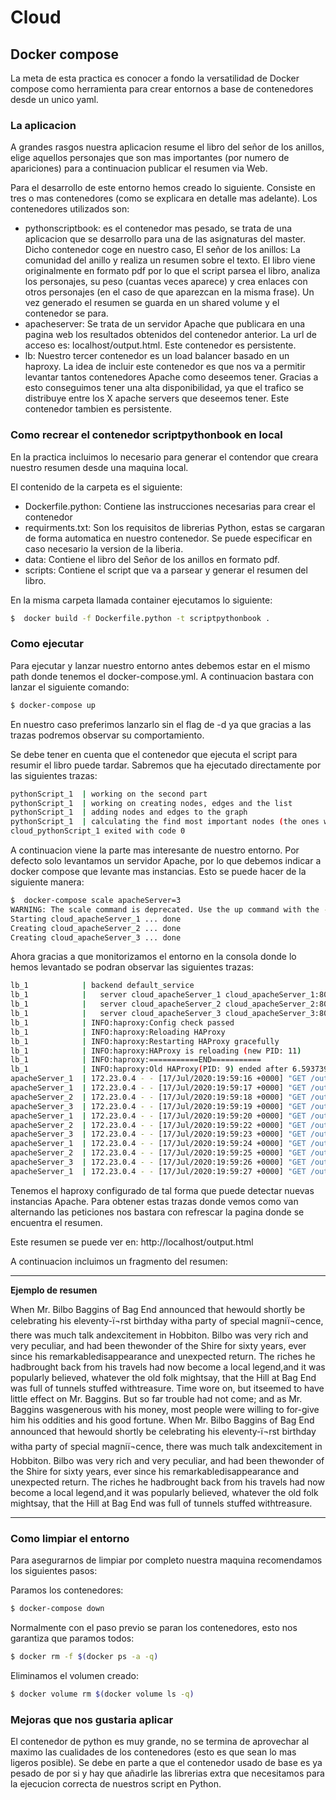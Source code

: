 # Cloud

## Docker compose
La meta de esta practica es conocer a fondo la versatilidad de Docker compose como herramienta para crear entornos a base de contenedores desde un unico yaml.

### La aplicacion
A grandes rasgos nuestra aplicacion resume el libro del señor de los anillos, elige aquellos personajes que son mas importantes (por numero de apariciones) para a continuacion publicar el resumen via Web.

Para el desarrollo de este entorno hemos creado lo siguiente. Consiste en tres o mas contenedores (como se explicara en detalle mas adelante). Los contenedores utilizados son:

* pythonscriptbook: es el contenedor mas pesado, se trata de una aplicacion que se desarrollo para una de las asignaturas del master. Dicho contenedor coge en nuestro caso, El señor de los anillos: La comunidad del anillo y realiza un resumen sobre el texto. El libro viene originalmente en formato pdf por lo que el script parsea el libro, analiza los personajes, su peso (cuantas veces aparece) y crea enlaces con otros personajes (en el caso de que aparezcan en la misma frase). Un vez generado el resumen se guarda en un shared volume y el contenedor se para.
* apacheserver: Se trata de un servidor Apache que publicara en una pagina web los resultados obtenidos del contenedor anterior. La url de acceso es: localhost/output.html. Este contenedor es persistente.
* lb: Nuestro tercer contenedor es un load balancer basado en un haproxy. La idea de incluir este contenedor es que nos va a permitir levantar tantos contenedores Apache como deseemos tener. Gracias a esto conseguimos tener una alta disponibilidad, ya que el trafico se distribuye entre los X apache servers que deseemos tener. Este contenedor tambien es persistente.

### Como recrear el contenedor scriptpythonbook en local

En la practica incluimos lo necesario para generar el contendor que creara nuestro resumen desde una maquina local.

El contenido de la carpeta es el siguiente:

* Dockerfile.python: Contiene las instrucciones necesarias para crear el contenedor
* requirments.txt: Son los requisitos de librerias Python, estas se cargaran de forma automatica en nuestro contenedor. Se puede especificar en caso necesario la version de la liberia.
* data: Contiene el libro del Señor de los anillos en formato pdf.
* scripts: Contiene el script que va a parsear y generar el resumen del libro.


En la misma carpeta llamada container ejecutamos lo siguiente:

```sh
$  docker build -f Dockerfile.python -t scriptpythonbook .

```

### Como ejecutar
Para ejecutar y lanzar nuestro entorno antes debemos estar en el mismo path donde tenemos el docker-compose.yml. A continuacion bastara con lanzar el siguiente comando:

```sh
$ docker-compose up
```

En nuestro caso preferimos lanzarlo sin el flag de -d ya que gracias a las trazas podremos observar su comportamiento.

Se debe tener en cuenta que el contenedor que ejecuta el script para resumir el libro puede tardar. Sabremos que ha ejecutado directamente por las siguientes trazas:

```sh
pythonScript_1  | working on the second part
pythonScript_1  | working on creating nodes, edges and the list
pythonScript_1  | adding nodes and edges to the graph
pythonScript_1  | calculating the find most important nodes (the ones with more edges)
cloud_pythonScript_1 exited with code 0
```

A continuacion viene la parte mas interesante de nuestro entorno. Por defecto solo levantamos un servidor Apache, por lo que debemos indicar a docker compose que levante mas instancias. Esto se puede hacer de la siguiente manera:

```sh
$  docker-compose scale apacheServer=3
WARNING: The scale command is deprecated. Use the up command with the --scale flag instead.
Starting cloud_apacheServer_1 ... done
Creating cloud_apacheServer_2 ... done
Creating cloud_apacheServer_3 ... done

```

Ahora gracias a que monitorizamos el entorno en la consola donde lo hemos levantado se podran observar las siguientes trazas:

```sh
lb_1            | backend default_service
lb_1            |   server cloud_apacheServer_1 cloud_apacheServer_1:80 check inter 2000 rise 2 fall 3
lb_1            |   server cloud_apacheServer_2 cloud_apacheServer_2:80 check inter 2000 rise 2 fall 3
lb_1            |   server cloud_apacheServer_3 cloud_apacheServer_3:80 check inter 2000 rise 2 fall 3
lb_1            | INFO:haproxy:Config check passed
lb_1            | INFO:haproxy:Reloading HAProxy
lb_1            | INFO:haproxy:Restarting HAProxy gracefully
lb_1            | INFO:haproxy:HAProxy is reloading (new PID: 11)
lb_1            | INFO:haproxy:===========END===========
lb_1            | INFO:haproxy:Old HAProxy(PID: 9) ended after 6.59373903275 sec
apacheServer_1  | 172.23.0.4 - - [17/Jul/2020:19:59:16 +0000] "GET /output.html HTTP/1.1" 304 -
apacheServer_1  | 172.23.0.4 - - [17/Jul/2020:19:59:17 +0000] "GET /output.html HTTP/1.1" 304 -
apacheServer_2  | 172.23.0.4 - - [17/Jul/2020:19:59:18 +0000] "GET /output.html HTTP/1.1" 304 -
apacheServer_3  | 172.23.0.4 - - [17/Jul/2020:19:59:19 +0000] "GET /output.html HTTP/1.1" 304 -
apacheServer_1  | 172.23.0.4 - - [17/Jul/2020:19:59:20 +0000] "GET /output.html HTTP/1.1" 304 -
apacheServer_2  | 172.23.0.4 - - [17/Jul/2020:19:59:22 +0000] "GET /output.html HTTP/1.1" 304 -
apacheServer_3  | 172.23.0.4 - - [17/Jul/2020:19:59:23 +0000] "GET /output.html HTTP/1.1" 304 -
apacheServer_1  | 172.23.0.4 - - [17/Jul/2020:19:59:24 +0000] "GET /output.html HTTP/1.1" 304 -
apacheServer_2  | 172.23.0.4 - - [17/Jul/2020:19:59:25 +0000] "GET /output.html HTTP/1.1" 304 -
apacheServer_3  | 172.23.0.4 - - [17/Jul/2020:19:59:26 +0000] "GET /output.html HTTP/1.1" 304 -
apacheServer_1  | 172.23.0.4 - - [17/Jul/2020:19:59:27 +0000] "GET /output.html HTTP/1.1" 304 -
```

Tenemos el haproxy configurado de tal forma que puede detectar nuevas instancias Apache. Para obtener estas trazas donde vemos como van alternando las peticiones nos bastara con refrescar la pagina donde se encuentra el resumen.

Este resumen se puede ver en: http://localhost/output.html

A continuacion incluimos un fragmento del resumen:

---
**Ejemplo de resumen**

When Mr. Bilbo Baggins of Bag End announced that hewould shortly be celebrating his eleventy-ï¬rst birthday witha party of special magniï¬cence, there was much talk andexcitement in Hobbiton. Bilbo was very rich and very peculiar, and had been thewonder of the Shire for sixty years, ever since his remarkabledisappearance and unexpected return. The riches he hadbrought back from his travels had now become a local legend,and it was popularly believed, whatever the old folk mightsay, that the Hill at Bag End was full of tunnels stuffed withtreasure. Time wore on, but itseemed to have little effect on Mr. Baggins. But so far trouble had not come; and as Mr. Baggins wasgenerous with his money, most people were willing to for-give him his oddities and his good fortune. When Mr. Bilbo Baggins of Bag End announced that hewould shortly be celebrating his eleventy-ï¬rst birthday witha party of special magniï¬cence, there was much talk andexcitement in Hobbiton. Bilbo was very rich and very peculiar, and had been thewonder of the Shire for sixty years, ever since his remarkabledisappearance and unexpected return. The riches he hadbrought back from his travels had now become a local legend,and it was popularly believed, whatever the old folk mightsay, that the Hill at Bag End was full of tunnels stuffed withtreasure.

---

### Como limpiar el entorno

Para asegurarnos de limpiar por completo nuestra maquina recomendamos los siguientes pasos:

Paramos los contenedores:

```sh
$ docker-compose down
```

Normalmente con el paso previo se paran los contenedores, esto nos garantiza que paramos todos:

```sh
$ docker rm -f $(docker ps -a -q)

```

Eliminamos el volumen creado:

```sh
$ docker volume rm $(docker volume ls -q)

```

### Mejoras que nos gustaria aplicar

El contenedor de python es muy grande, no se termina de aprovechar al maximo las cualidades de los contenedores (esto es que sean lo mas ligeros posible). Se debe en parte a que el contenedor usado de base es ya pesado de por si y hay que añadirle las librerias extra que necesitamos para la ejecucion correcta de nuestros script en Python.


